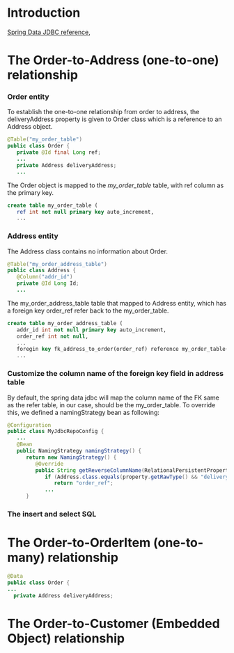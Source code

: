 # Introduction

[Spring Data JDBC reference](https://docs.spring.io/spring-data/jdbc/docs/1.0.8.RELEASE/reference/html/#jdbc.entity-persistence.types),

# The Order-to-Address (one-to-one) relationship

### Order entity
 
To establish the one-to-one relationship from order to address, the deliveryAddress property is given to Order class which is a reference to an Address object.

```Java
@Table("my_order_table")
public class Order {
   private @Id final Long ref;
   ...
   private Address deliveryAddress;
   ...  
```

The Order object is mapped to the *my_order_table* table, with ref column as the primary key.
```sql
create table my_order_table (
   ref int not null primary key auto_increment,
   ...
```

### Address entity

The Address class contains no information about Order.
```Java
@Table("my_order_address_table")
public class Address {
   @Column("addr_id")
   private @Id Long Id;
   ...
```

The my_order_address_table table that mapped to Address entity, which has a foreign key order_ref refer back to the my_order_table.
```sql
create table my_order_address_table (
   addr_id int not null primary key auto_increment,
   order_ref int not null,
   ...
   foregin key fk_address_to_order(order_ref) reference my_order_table(ref)
   ...
```

### Customize the column name of the foreign key field in address table

By default, the spring data jdbc will map the column name of the FK same as the refer table, in our case, should be the my_order_table. To override this, we defined a namingStrategy bean as following:

```java
@Configuration
public class MyJdbcRepoConfig {
   ...
   @Bean
   public NamingStrategy namingStrategy() {
      return new NamingStrategy() {
         @Override
         public String getReverseColumnName(RelationalPersistentProperty property) {
            if (Address.class.equals(property.getRawType() && "deliveryAddress".equals(property.getName())) {
               return "order_ref";
            ...
      }
```

### The insert and select SQL

# The Order-to-OrderItem (one-to-many) relationship

```Java
@Data
public class Order {
...
  private Address deliveryAddress;
```

# The Order-to-Customer (Embedded Object) relationship
